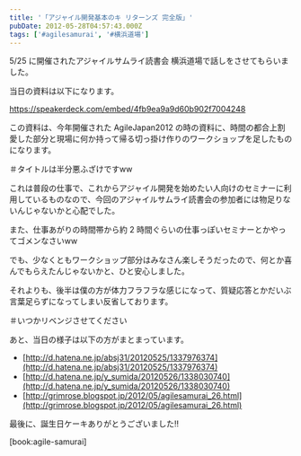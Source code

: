 ```yaml
---
title: '「アジャイル開発基本のキ リターンズ 完全版」'
pubDate: 2012-05-28T04:57:43.000Z
tags: ['#agilesamurai', '#横浜道場']
---
```


5/25 に開催されたアジャイルサムライ読書会 横浜道場で話しをさせてもらいました。

当日の資料は以下になります。

https://speakerdeck.com/embed/4fb9ea9a9d60b902f7004248

この資料は、今年開催された AgileJapan2012 の時の資料に、時間の都合上割愛した部分と現場に何か持って帰る切っ掛け作りのワークショップを足したものになります。

＃タイトルは半分悪ふざけですww

これは普段の仕事で、これからアジャイル開発を始めたい人向けのセミナーに利用しているものなので、今回のアジャイルサムライ読書会の参加者には物足りないんじゃないかと心配でした。

また、仕事あがりの時間帯から約 2 時間ぐらいの仕事っぽいセミナーとかやってゴメンなさいww

でも、少なくともワークショップ部分はみなさん楽しそうだったので、何とか喜んでもらえたんじゃないかと、ひと安心しました。

それよりも、後半は僕の方が体力フラフラな感じになって、質疑応答とかだいぶ言葉足らずになってしまい反省しております。

＃いつかリベンジさせてください

あと、当日の様子は以下の方がまとまっています。

- [http://d.hatena.ne.jp/absj31/20120525/1337976374](http://d.hatena.ne.jp/absj31/20120525/1337976374)
- [http://d.hatena.ne.jp/y_sumida/20120526/1338030740](http://d.hatena.ne.jp/y_sumida/20120526/1338030740)
- [http://grimrose.blogspot.jp/2012/05/agilesamurai_26.html](http://grimrose.blogspot.jp/2012/05/agilesamurai_26.html)

最後に、誕生日ケーキありがとうございました!!

[book:agile-samurai]
